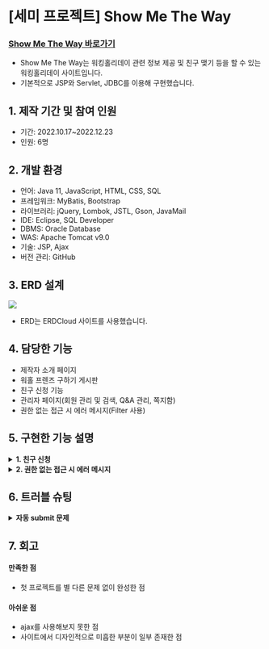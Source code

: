 # [세미 프로젝트] Show Me The Way

### [Show Me The Way 바로가기](https://14.36.141.71:8844/GDJ56_smtw_semi/)
- Show Me The Way는 워킹홀리데이 관련 정보 제공 및 친구 맺기 등을 할 수 있는 워킹홀리데이 사이트입니다.
- 기본적으로 JSP와 Servlet, JDBC를 이용해 구현했습니다.

## 1. 제작 기간 및 참여 인원
- 기간: 2022.10.17~2022.12.23
- 인원: 6명

## 2. 개발 환경
- 언어: Java 11, JavaScript, HTML, CSS, SQL
- 프레임워크: MyBatis, Bootstrap
- 라이브러리: jQuery, Lombok, JSTL, Gson, JavaMail
- IDE: Eclipse, SQL Developer
- DBMS: Oracle Database
- WAS: Apache Tomcat v9.0
- 기술: JSP, Ajax
- 버전 관리: GitHub

## 3. ERD 설계
<img src="https://user-images.githubusercontent.com/118409554/221806784-fcba7710-736e-475e-89d1-a81b173003d7.png"/>

- ERD는 ERDCloud 사이트를 사용했습니다.

## 4. 담당한 기능
- 제작자 소개 페이지
- 워홀 프렌즈 구하기 게시판
- 친구 신청 기능
- 관리자 페이지(회원 관리 및 검색, Q&A 관리, 쪽지함)
- 권한 없는 접근 시 에러 메시지(Filter 사용)

## 5. 구현한 기능 설명
<details>
  <summary><b>1. 친구 신청</b></summary>

####
- [friendsApply.jsp](https://github.com/hanairu96/GDJ56_SMTW_semi/blob/master/GDJ56_smtw_semi/src/main/webapp/views/friends/friendsApply.jsp)
  - 친구 신청하기 버튼을 누르면 나오는 자기소개글 입력 창이다.
  - form의 textarea에 자기소개글을 입력하고 신청 버튼을 누르면 apply() 메소드가 실행된다.
  - 다시 확인 버튼을 클릭하면 form이 submit된다.
  - form의 action 속성에 적힌 매핑 주소 값을 가진 서블릿으로 이동한다.
- [FriendsApplyEndServlet.java](https://github.com/hanairu96/GDJ56_SMTW_semi/blob/master/GDJ56_smtw_semi/src/main/java/com/smtw/friends/controller/FriendsApplyEndServlet.java)
  - doGet 메소드에서 request.getParameter() 메소드로 form에 입력한 값들을 받는다.
  - 받아온 값들을 이용하여 Builder 패턴으로 ApplyFriends 객체를 생성한다.
  - 해당 객체를 매개변수로 하는 Service의 메소드를 호출하고 그 메소드는 다시 Dao의 메소드를 호출한다.
  - [Dao](https://github.com/hanairu96/GDJ56_SMTW_semi/blob/master/GDJ56_smtw_semi/src/main/java/com/smtw/friends/model/dao/FriendsDao.java)에서는 Connection 객체의 prepareStatement() 메소드에 SQL문을 대입하고 executeUpdate()로 SQL문을 실행한다.
  - SQL문의 결과로 APPLY_FRIENDS 테이블에 새로운 컬럼이 INSERT된다.
  - 최종적으로 서블릿에서는 메소드의 결과에 따라 HttpServletRequest의 getRequestDispatcher()에 입력한 주소로 요청을 보내 이동시킨다.

</details>

<details>
  <summary><b>2. 권한 없는 접근 시 에러 메시지</b></summary>

####
- [AdminCheckFilter.java](https://github.com/hanairu96/GDJ56_SMTW_semi/blob/master/GDJ56_smtw_semi/src/main/java/com/smtw/common/filter/AdminCheckFilter.java)
  - Filter 인터페이스를 구현하는 필터 클래스이다.
  - @WebFilter()에 "/admin/*"를 적어서 admin의 하위 주소로 접근 시 필터가 작동되게 한다.
  - doFilter() 메소드에서 HttpSession 인터페이스를 이용해 session을 생성한다.
  - session에서 이름이 logInMember인 것을 찾고 Member 타입으로 형변환을 하여 logInMember 객체를 생성한다.
  - logInMember 객체의 id가 ADMIN이면 chain.doFilter(request, response)를 호출하고 최초 요청된 서블릿을 실행시킨다.
  - id가 ADMIN이 아니면 커스텀 에러인 [AccessException](https://github.com/hanairu96/GDJ56_SMTW_semi/blob/master/GDJ56_smtw_semi/src/main/java/com/smtw/common/exception/AccessException.java)로 throw시킨다.
- [web.xml](https://github.com/hanairu96/GDJ56_SMTW_semi/blob/master/GDJ56_smtw_semi/src/main/webapp/WEB-INF/web.xml)
  - error-page 태그에 AccessException 예외가 발생하면 accessError.jsp로 이동하도록 작성한다.
- [accessError.jsp](https://github.com/hanairu96/GDJ56_SMTW_semi/blob/master/GDJ56_smtw_semi/src/main/webapp/views/common/error/accessError.jsp)
  - alert()로 잘못된 접근임을 알린 뒤 exception.getMessage()로 AccessException의 메시지를 보여준다.
  - 메시지를 보여주고 setTimeout() 메소드을 통해 3초 뒤 프로젝트 Path로 페이지를 이동시킨다.
</details>

## 6. 트러블 슈팅
<details>
  <summary><b>자동 submit 문제</b></summary>

#### 문제
- form의 button을 클릭하면 confirm()으로 정말로 신청할 것인지 여부를 묻는 메시지가 뜨고, 확인 버튼을 눌러야 submit되도록 구상함
- 그러나 취소 버튼을 눌러도 submit이 되는 문제가 발생
#### 원인
- form 안에 있는 button 태그는 별도로 지정하지 않으면 type="submit"으로 지정되도록 원래부터 구현되어 있음
#### 해결
- form의 의도치 않은 submit를 막으려면 아래의 두 가지 방법 사용이 가능
  - button 태그에 type="button"을 추가
  - form 태그에 onsubmit="return false;"을 추가해 기본적으로 submit이 되지 않도록 함
- onsubmit="return false;"을 추가한 후 confirm의 결과가 true일 때만 submit()이 실행되도록 구현해 해결함

<div markdown="1">

```javascript
<form action="<%=request.getContextPath() %>/friends/friendsApplyEnd.do" onsubmit="return false;">
  //생략
  <button onclick="apply(this.form);">신청</button>
</form>
```
```javascript
const apply=(f)=>{
  //생략
  let check=confirm("정말로 친구 신청을 등록하시겠습니까?");
  if(check){
    f.submit();
  }
}
```

</div>
</details>

## 7. 회고
#### 만족한 점
- 첫 프로젝트를 별 다른 문제 없이 완성한 점
#### 아쉬운 점
- ajax를 사용해보지 못한 점
- 사이트에서 디자인적으로 미흡한 부분이 일부 존재한 점
